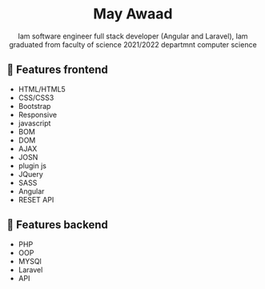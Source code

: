 
<h1 align="center">May Awaad</h1>
<p align="center">Iam software engineer full stack developer (Angular and Laravel), Iam graduated from faculty of science 2021/2022 departmnt computer science</p>

## 🌼 Features frontend
- HTML/HTML5
- CSS/CSS3
- Bootstrap
- Responsive
- javascript
- BOM
- DOM
- AJAX
- JOSN
- plugin js
- JQuery
- SASS
- Angular
- RESET API

## 🌼 Features backend
- PHP
- OOP
- MYSQl
- Laravel
- API
